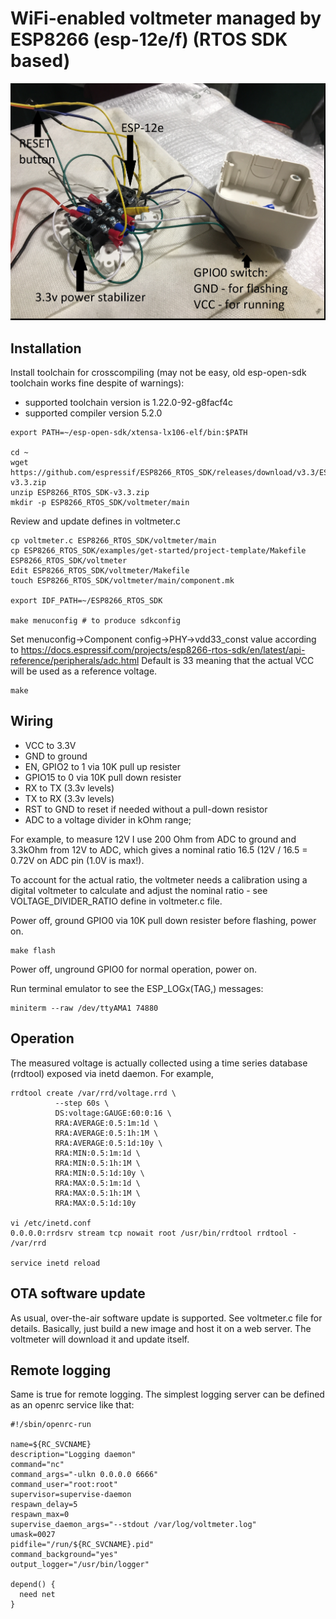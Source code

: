 # WiFi-enabled voltmeter managed by ESP8266 (esp-12e/f) (RTOS SDK based)

![ESP-12e-voltmeter](esp-12e-voltmeter.jpg)

## Installation

Install toolchain for crosscompiling (may not be easy, old esp-open-sdk toolchain works fine despite of warnings):
- supported toolchain version is 1.22.0-92-g8facf4c
- supported compiler version 5.2.0

```
export PATH=~/esp-open-sdk/xtensa-lx106-elf/bin:$PATH

cd ~
wget https://github.com/espressif/ESP8266_RTOS_SDK/releases/download/v3.3/ESP8266_RTOS_SDK-v3.3.zip
unzip ESP8266_RTOS_SDK-v3.3.zip
mkdir -p ESP8266_RTOS_SDK/voltmeter/main
```

Review and update defines in voltmeter.c

```
cp voltmeter.c ESP8266_RTOS_SDK/voltmeter/main
cp ESP8266_RTOS_SDK/examples/get-started/project-template/Makefile ESP8266_RTOS_SDK/voltmeter
Edit ESP8266_RTOS_SDK/voltmeter/Makefile
touch ESP8266_RTOS_SDK/voltmeter/main/component.mk

export IDF_PATH=~/ESP8266_RTOS_SDK

make menuconfig # to produce sdkconfig
```

Set menuconfig->Component config->PHY->vdd33_const value according to 
https://docs.espressif.com/projects/esp8266-rtos-sdk/en/latest/api-reference/peripherals/adc.html
Default is 33 meaning that the actual VCC will be used as a reference voltage.

```
make
```

## Wiring
- VCC to 3.3V
- GND to ground
- EN, GPIO2 to 1 via 10K pull up resister
- GPIO15 to 0 via 10K pull down resister
- RX to TX (3.3v levels)
- TX to RX (3.3v levels)
- RST to GND to reset if needed without a pull-down resistor
- ADC to a voltage divider in kOhm range; 
 
For example, to measure 12V I use 200 Ohm from ADC to ground and 3.3kOhm from 12V to ADC, which gives a nominal ratio 16.5 (12V / 16.5 = 0.72V on ADC pin (1.0V is max!). 

To account for the actual ratio, the voltmeter needs a calibration using a digital voltmeter to calculate and adjust the nominal ratio - 
see VOLTAGE_DIVIDER_RATIO define in voltmeter.c file.

Power off, ground GPIO0 via 10K pull down resister before flashing, power on.

```
make flash
```

Power off, unground GPIO0 for normal operation, power on.

Run terminal emulator to see the ESP_LOGx(TAG,) messages:

```
miniterm --raw /dev/ttyAMA1 74880
```

## Operation

The measured voltage is actually collected using a time series database (rrdtool) exposed via inetd daemon. For example,

```
rrdtool create /var/rrd/voltage.rrd \
          --step 60s \
          DS:voltage:GAUGE:60:0:16 \
          RRA:AVERAGE:0.5:1m:1d \
          RRA:AVERAGE:0.5:1h:1M \
          RRA:AVERAGE:0.5:1d:10y \
          RRA:MIN:0.5:1m:1d \
          RRA:MIN:0.5:1h:1M \
          RRA:MIN:0.5:1d:10y \
          RRA:MAX:0.5:1m:1d \
          RRA:MAX:0.5:1h:1M \
          RRA:MAX:0.5:1d:10y

vi /etc/inetd.conf
0.0.0.0:rrdsrv stream tcp nowait root /usr/bin/rrdtool rrdtool - /var/rrd

service inetd reload
```

## OTA software update

As usual, over-the-air software update is supported. See voltmeter.c file for details. Basically, just build a new image and host it on a web server. The voltmeter will download it and update itself.

## Remote logging

Same is true for remote logging. The simplest logging server can be defined as an openrc service like that:

```
#!/sbin/openrc-run

name=${RC_SVCNAME}
description="Logging daemon"
command="nc"
command_args="-ulkn 0.0.0.0 6666"
command_user="root:root"
supervisor=supervise-daemon
respawn_delay=5
respawn_max=0
supervise_daemon_args="--stdout /var/log/voltmeter.log"
umask=0027
pidfile="/run/${RC_SVCNAME}.pid"
command_background="yes"
output_logger="/usr/bin/logger"

depend() {
  need net
}
```
